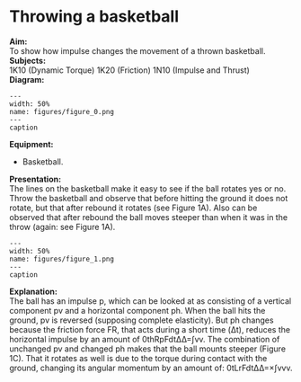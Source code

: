 # Throwing a basketball 
    
<b> Aim: </b>  
 To show how impulse changes the movement of a thrown basketball.    
<b> Subjects: </b>  
 1K10 (Dynamic Torque) 1K20 (Friction) 1N10 (Impulse and Thrust)   
<b> Diagram: </b>  
   
```{figure} figures/figure_0.png  
---  
width: 50%  
name: figures/figure_0.png  
---  
caption  
``` 
     
<b> Equipment: </b>  
 
 *  Basketball.
     
<b> Presentation: </b>  
 The lines on the basketball make it easy to see if the ball rotates yes or no. Throw the basketball and observe that before hitting the ground it does not rotate, but that after rebound it rotates (see Figure 1A). Also can be observed that after rebound the ball moves steeper than when it was in the throw (again: see Figure 1A).     
```{figure} figures/figure_1.png  
---  
width: 50%  
name: figures/figure_1.png  
---  
caption  
``` 
   
<b> Explanation: </b>  
 The ball has an impulse p, which can be looked at as consisting of a vertical component pv and a horizontal component ph. When the ball hits the ground, pv is reversed (supposing complete elasticity). But ph changes because the friction force FR, that acts during a short time (Δt), reduces the horizontal impulse by an amount of 0thRpFdtΔΔ=∫vv. The combination of unchanged pv and changed ph makes that the ball mounts steeper (Figure 1C). That it rotates as well is due to the torque during contact with the ground, changing its angular momentum by an amount of: 0tLrFdtΔΔ=×∫vvv.  